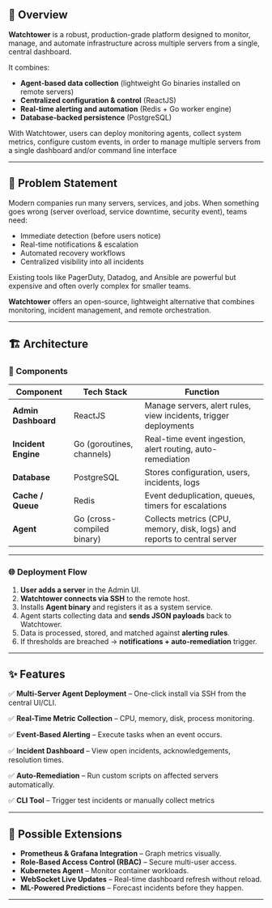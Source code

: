 ## 📖 Overview

**Watchtower** is a robust, production-grade platform designed to monitor, manage, and automate infrastructure across multiple servers from a single, central dashboard.

It combines:

* **Agent-based data collection** (lightweight Go binaries installed on remote servers)
* **Centralized configuration & control** (ReactJS)
* **Real-time alerting and automation** (Redis + Go worker engine)
* **Database-backed persistence** (PostgreSQL)

With Watchtower, users can deploy monitoring agents, collect system metrics, configure custom events, in order to manage multiple servers from a single dashboard and/or command line interface

---

## 🎯 Problem Statement

Modern companies run many servers, services, and jobs. When something goes wrong (server overload, service downtime, security event), teams need:

* Immediate detection (before users notice)
* Real-time notifications & escalation
* Automated recovery workflows
* Centralized visibility into all incidents

Existing tools like PagerDuty, Datadog, and Ansible are powerful but expensive and often overly complex for smaller teams.

**Watchtower** offers an open-source, lightweight alternative that combines monitoring, incident management, and remote orchestration.

---

## 🏗️ Architecture

### 🔧 Components

| Component           | Tech Stack                 | Function                                                                 |
| ------------------- | -------------------------- | ------------------------------------------------------------------------ |
| **Admin Dashboard** | ReactJS                    | Manage servers, alert rules, view incidents, trigger deployments         |
| **Incident Engine** | Go (goroutines, channels)  | Real-time event ingestion, alert routing, auto-remediation               |
| **Database**        | PostgreSQL                 | Stores configuration, users, incidents, logs                             |
| **Cache / Queue**   | Redis                      | Event deduplication, queues, timers for escalations                      |
| **Agent**           | Go (cross-compiled binary) | Collects metrics (CPU, memory, disk, logs) and reports to central server |

---

### 🌐 Deployment Flow

1. **User adds a server** in the Admin UI.
2. **Watchtower connects via SSH** to the remote host.
3. Installs **Agent binary** and registers it as a system service.
4. Agent starts collecting data and **sends JSON payloads** back to Watchtower.
5. Data is processed, stored, and matched against **alerting rules**.
6. If thresholds are breached → **notifications + auto-remediation** trigger.
---

## ✨ Features

✅ **Multi-Server Agent Deployment** – One-click install via SSH from the central UI/CLI.

✅ **Real-Time Metric Collection** – CPU, memory, disk, process monitoring.

✅ **Event-Based Alerting** – Execute tasks when an event occurs.

✅ **Incident Dashboard** – View open incidents, acknowledgements, resolution times.

✅ **Auto-Remediation** – Run custom scripts on affected servers automatically.

✅ **CLI Tool** – Trigger test incidents or manually collect metrics

---
## 🏁 Possible Extensions

* **Prometheus & Grafana Integration** – Graph metrics visually.
* **Role-Based Access Control (RBAC)** – Secure multi-user access.
* **Kubernetes Agent** – Monitor container workloads.
* **WebSocket Live Updates** – Real-time dashboard refresh without reload.
* **ML-Powered Predictions** – Forecast incidents before they happen.

---